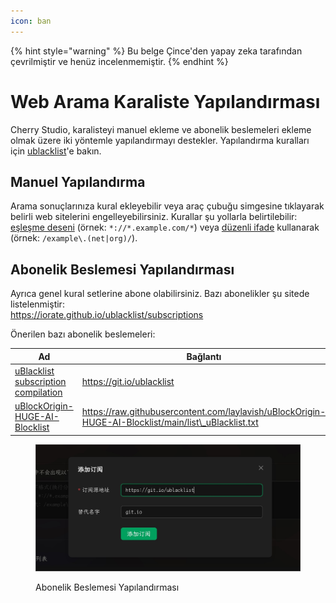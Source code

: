 ```yaml
---
icon: ban
---
```


{% hint style="warning" %}
Bu belge Çince'den yapay zeka tarafından çevrilmiştir ve henüz incelenmemiştir.
{% endhint %}

# Web Arama Karaliste Yapılandırması

Cherry Studio, karalisteyi manuel ekleme ve abonelik beslemeleri ekleme olmak üzere iki yöntemle yapılandırmayı destekler. Yapılandırma kuralları için [ublacklist](https://github.com/iorate/ublacklist)'e bakın.

## Manuel Yapılandırma

Arama sonuçlarınıza kural ekleyebilir veya araç çubuğu simgesine tıklayarak belirli web sitelerini engelleyebilirsiniz. Kurallar şu yollarla belirtilebilir: [eşleşme deseni](https://developer.mozilla.org/zh-CN/docs/mozilla/add-ons/webextensions/match_patterns) (örnek: `*://*.example.com/*`) veya [düzenli ifade](https://developer.mozilla.org/zh-CN/docs/web/javascript/guide/regular_expressions) kullanarak (örnek: `/example\.(net|org)/`).

## Abonelik Beslemesi Yapılandırması

Ayrıca genel kural setlerine abone olabilirsiniz. Bazı abonelikler şu sitede listelenmiştir:\
https://iorate.github.io/ublacklist/subscriptions

Önerilen bazı abonelik beslemeleri:

| Ad                                                                                                    | Bağlantı                                                                                                   | Tür   |
| ----------------------------------------------------------------------------------------------------- | ---------------------------------------------------------------------------------------------------- | ---- |
| [uBlacklist subscription compilation](https://github.com/eallion/uBlacklist-subscription-compilation) | https://git.io/ublacklist                                                                            | Çince |
| [uBlockOrigin-HUGE-AI-Blocklist](https://github.com/laylavish/uBlockOrigin-HUGE-AI-Blocklist)         | https://raw.githubusercontent.com/laylavish/uBlockOrigin-HUGE-AI-Blocklist/main/list\_uBlacklist.txt | AI Üretimi |

<figure><img src="../.gitbook/assets/blacklist1.jpg" alt=""><figcaption><p>Abonelik Beslemesi Yapılandırması</p></figcaption></figure>